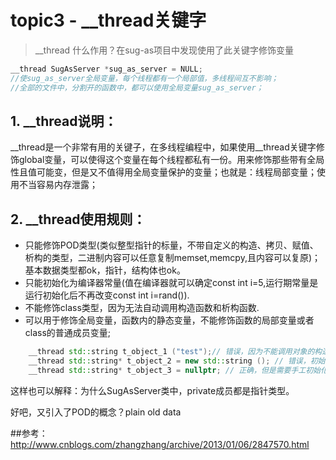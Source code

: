 # topic3 - __thread关键字

> __thread 什么作用？在sug-as项目中发现使用了此关键字修饰变量

``` c++
__thread SugAsServer *sug_as_server = NULL;
//使sug_as_server全局变量，每个线程都有一个局部值，多线程间互不影响；
//全部的文件中，分割开的函数中，都可以使用全局变量sug_as_server；

```

## 1. __thread说明：

__thread是一个非常有用的关键子，在多线程编程中，如果使用__thread关键字修饰global变量，可以使得这个变量在每个线程都私有一份。用来修饰那些带有全局性且值可能变，但是又不值得用全局变量保护的变量；也就是：线程局部变量；使用不当容易内存泄露；

## 2. __thread使用规则：

* 只能修饰POD类型(类似整型指针的标量，不带自定义的构造、拷贝、赋值、析构的类型，二进制内容可以任意复制memset,memcpy,且内容可以复原)；基本数据类型都ok，指针，结构体也ok。
* 只能初始化为编译器常量(值在编译器就可以确定const int i=5,运行期常量是运行初始化后不再改变const int i=rand()).
* 不能修饰class类型，因为无法自动调用构造函数和析构函数.
* 可以用于修饰全局变量，函数内的静态变量，不能修饰函数的局部变量或者class的普通成员变量;

```c++
    __thread std::string t_object_1 ("test");// 错误，因为不能调用对象的构造函数
    __thread std::string* t_object_2 = new std::string (); // 错误，初始化必须用编译期常量
    __thread std::string* t_object_3 = nullptr; // 正确，但是需要手工初始化并销毁对象

```

这样也可以解释：为什么SugAsServer类中，private成员都是指针类型。


好吧，又引入了POD的概念？plain old data

##参考：
http://www.cnblogs.com/zhangzhang/archive/2013/01/06/2847570.html